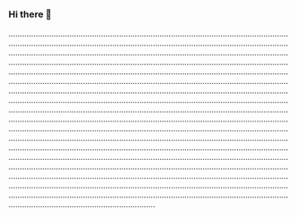 ### Hi there 👋

.........................................................................................................................................................................................................................................................................................................................................................................................................................................................................................................................................................................................................................................................................................................................................................................................................................................................................................................................................................................................................................................................................................................................................................................................................................................................................................................................................................................................................................................................................................................................................................................................................................................................................................................................................................................................................................................................................................................................................................................................................................................................................................................................................................................................................................................................................................................................................................................................